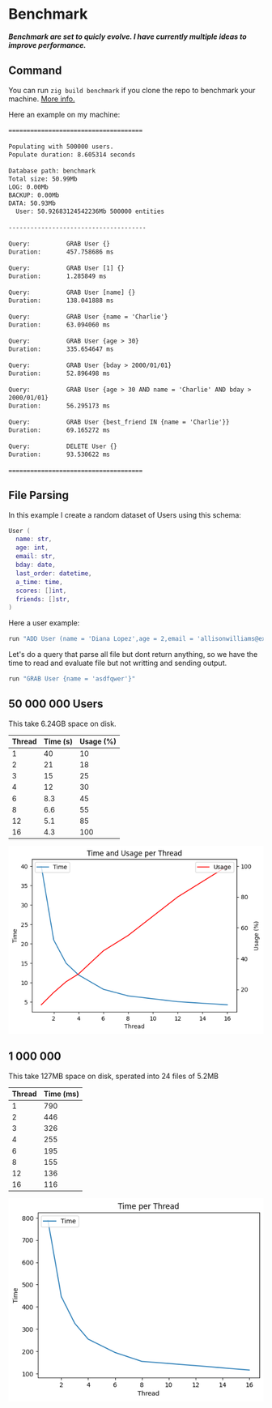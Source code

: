 # Benchmark

***Benchmark are set to quicly evolve. I have currently multiple ideas to improve performance.***

## Command

You can run `zig build benchmark` if you clone the repo to benchmark your machine. [More info.](/ZipponDB/build)

Here an example on my machine:

```
=====================================

Populating with 500000 users.
Populate duration: 8.605314 seconds

Database path: benchmark
Total size: 50.99Mb
LOG: 0.00Mb
BACKUP: 0.00Mb
DATA: 50.93Mb
  User: 50.92683124542236Mb 500000 entities

--------------------------------------

Query:          GRAB User {}
Duration:       457.758686 ms

Query:          GRAB User [1] {}
Duration:       1.285849 ms

Query:          GRAB User [name] {}
Duration:       138.041888 ms

Query:          GRAB User {name = 'Charlie'}
Duration:       63.094060 ms

Query:          GRAB User {age > 30}
Duration:       335.654647 ms

Query:          GRAB User {bday > 2000/01/01}
Duration:       52.896498 ms

Query:          GRAB User {age > 30 AND name = 'Charlie' AND bday > 2000/01/01}
Duration:       56.295173 ms

Query:          GRAB User {best_friend IN {name = 'Charlie'}}
Duration:       69.165272 ms

Query:          DELETE User {}
Duration:       93.530622 ms

=====================================
```

## File Parsing

In this example I create a random dataset of Users using this schema:
```lua
User (
  name: str,
  age: int,
  email: str,
  bday: date,
  last_order: datetime,
  a_time: time,
  scores: []int,
  friends: []str,
)
```

Here a user example:
```lua
run "ADD User (name = 'Diana Lopez',age = 2,email = 'allisonwilliams@example.org',scores=[37 85 90 71 88 85 68],friends = [],bday=1973/11/13,last_order=1979/07/18-15:05:26.590261,a_time=03:04:06.862213)
```

Let's do a query that parse all file but dont return anything, so we have the time to read and evaluate file but not writting and sending output.
```lua
run "GRAB User {name = 'asdfqwer'}"
```

## 50 000 000 Users
This take 6.24GB space on disk.

| Thread | Time (s) | Usage (%) |
| --- | --- | --- |
| 1 | 40 | 10 |
| 2 | 21 | 18 |
| 3 | 15 | 25 |
| 4 | 12 | 30 |
| 6 | 8.3 | 45 |
| 8 | 6.6 | 55 |
| 12 | 5.1 | 85 |
| 16 | 4.3 | 100 |

![Chart](images/time_usage_per_thread_50_000_000.png)

## 1 000 000
This take 127MB space on disk, sperated into 24 files of 5.2MB

| Thread | Time (ms) | 
| --- | --- | 
| 1 | 790 | 
| 2 | 446 | 
| 3 | 326 | 
| 4 | 255 | 
| 6 | 195 | 
| 8 | 155 | 
| 12 | 136 | 
| 16 | 116 | 

![Chart](images/time_usage_per_thread_1_000_000.png)

